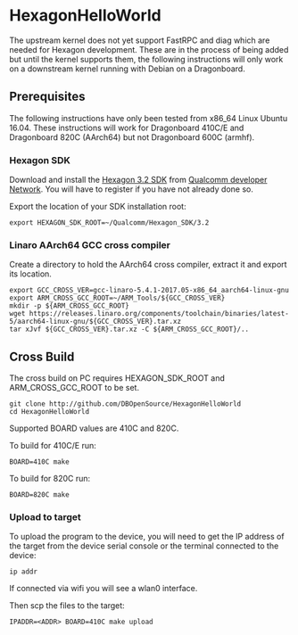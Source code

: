 # HexagonHelloWorld

The upstream kernel does not yet support FastRPC and diag which are needed for Hexagon development. These are in the process of being added but until the kernel supports them, the following instructions will only work on a downstream kernel running with Debian on a Dragonboard.

## Prerequisites

The following instructions have only been tested from x86_64 Linux Ubuntu 16.04. These instructions will work for Dragonboard 410C/E and Dragonboard 820C (AArch64) but not Dragonboard 600C (armhf). 

### Hexagon SDK
Download and install the [Hexagon 3.2 SDK](https://developer.qualcomm.com/software/hexagon-dsp-sdk/tools) from [Qualcomm developer Network](https://developer.qualcomm.com). You will have to register if you have not already done so.

Export the location of  your SDK installation root:
```
export HEXAGON_SDK_ROOT=~/Qualcomm/Hexagon_SDK/3.2
```

### Linaro AArch64 GCC cross compiler

Create a directory to hold the AArch64 cross compiler, extract it and export its location.

```
export GCC_CROSS_VER=gcc-linaro-5.4.1-2017.05-x86_64_aarch64-linux-gnu
export ARM_CROSS_GCC_ROOT=~/ARM_Tools/${GCC_CROSS_VER}
mkdir -p ${ARM_CROSS_GCC_ROOT}
wget https://releases.linaro.org/components/toolchain/binaries/latest-5/aarch64-linux-gnu/${GCC_CROSS_VER}.tar.xz
tar xJvf ${GCC_CROSS_VER}.tar.xz -C ${ARM_CROSS_GCC_ROOT}/..
```

## Cross Build

The cross build on PC requires HEXAGON_SDK_ROOT and ARM_CROSS_GCC_ROOT to be set.

```
git clone http://github.com/DBOpenSource/HexagonHelloWorld
cd HexagonHelloWorld
```

Supported BOARD values are 410C and 820C.

To build for 410C/E run:
```
BOARD=410C make
```

To build for 820C run:
```
BOARD=820C make
```

### Upload to target

To upload the program to the device, you will need to get the IP address of the target from the device serial console or the terminal connected to the device:
```
ip addr
```
If connected via wifi you will see a wlan0 interface.

Then scp the files to the target:
```
IPADDR=<ADDR> BOARD=410C make upload
```


